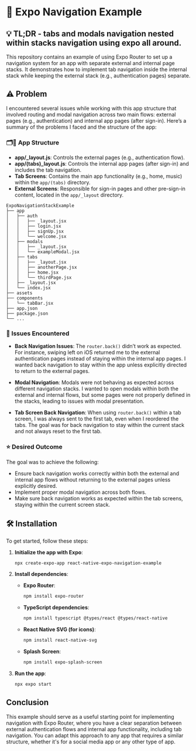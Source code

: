 # 📝 Expo Navigation Example 
## 💡 TL;DR - tabs and modals navigation nested within stacks navigation using expo all around. 

This repository contains an example of using Expo Router to set up a navigation system for an app with separate external and internal page stacks. It demonstrates how to implement tab navigation inside the internal stack while keeping the external stack (e.g., authentication pages) separate. 

## ⚠️ Problem

I encountered several issues while working with this app structure that involved routing and modal navigation across two main flows: external pages (e.g., authentication) and internal app pages (after sign-in). Here’s a summary of the problems I faced and the structure of the app:

### 🗂️📂 App Structure

- **app/_layout.js**: Controls the external pages (e.g., authentication flow).
- **app/(tabs)_layout.js**: Controls the internal app pages (after sign-in) and includes the tab navigation.
- **Tab Screens**: Contains the main app functionality (e.g., home, music) within the `app/(tabs)` directory.
- **External Screens**: Responsible for sign-in pages and other pre-sign-in content, located in the `app/_layout` directory.

```
ExpoNavigationStackExample
├── app
│   ├── auth
│   │   ├── _layout.jsx
│   │   ├── login.jsx
│   │   ├── signUp.jsx
│   │   └── welcome.jsx
│   ├── modals
│   │   ├── _layout.jsx
│   │   └── exampleModal.jsx
│   ├── tabs
│   │   ├── _layout.jsx
│   │   ├── anotherPage.jsx
│   │   ├── home.jsx
│   │   └── thirdPage.jsx
│   ├── _layout.jsx
│   └── index.jsx
├── assets
├── components
│   └── tabBar.jsx
├── app.json
├── package.json
└── ...
```


### 🐛 Issues Encountered

- **Back Navigation Issues**: The `router.back()` didn’t work as expected. For instance, swiping left on iOS returned me to the external authentication pages instead of staying within the internal app pages. I wanted back navigation to stay within the app unless explicitly directed to return to the external pages.
  
- **Modal Navigation**: Modals were not behaving as expected across different navigation stacks. I wanted to open modals within both the external and internal flows, but some pages were not properly defined in the stacks, leading to issues with modal presentation.

- **Tab Screen Back Navigation**: When using `router.back()` within a tab screen, I was always sent to the first tab, even when I reordered the tabs. The goal was for back navigation to stay within the current stack and not always reset to the first tab.

### ⭐ Desired Outcome

The goal was to achieve the following:

- Ensure back navigation works correctly within both the external and internal app flows without returning to the external pages unless explicitly desired.
- Implement proper modal navigation across both flows.
- Make sure back navigation works as expected within the tab screens, staying within the current screen stack.

## 🛠️ Installation

To get started, follow these steps:

1. **Initialize the app with Expo**:
    ```bash
    npx create-expo-app react-native-expo-navigation-example
    ```

2. **Install dependencies**:
    - **Expo Router**:
      ```bash
      npm install expo-router
      ```

    - **TypeScript dependencies**:
      ```bash
      npm install typescript @types/react @types/react-native
      ```

    - **React Native SVG (for icons)**:
      ```bash
      npm install react-native-svg
      ```

    - **Splash Screen**:
      ```bash
      npm install expo-splash-screen
      ```

3. **Run the app**:
    ```bash
    npx expo start
    ```

## Conclusion

This example should serve as a useful starting point for implementing navigation with Expo Router, where you have a clear separation between external authentication flows and internal app functionality, including tab navigation. You can adapt this approach to any app that requires a similar structure, whether it's for a social media app or any other type of app.
